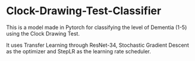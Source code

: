 # Clock-Drawing-Test-Classifier
This is a model made in Pytorch for classifying the level of Dementia (1-5) using the Clock Drawing Test.

It uses Transfer Learning through ResNet-34, Stochastic Gradient Descent as the optimizer and StepLR as the learning rate scheduler.
